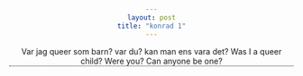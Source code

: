 ```yaml
---
layout: post
title: "konrad 1"
---
```


<html>
<style>
.tooltip {
  position: relative;
  display: inline-block;
  border-bottom: 1px dotted black;
}

.tooltip .tooltiptext {
  visibility: hidden;
  width: 120px;
  background-color: black;
  color: #fff;
  text-align: center;
  border-radius: 6px;
  padding: 5px 0;
  
  /* Position the tooltip */
  position: absolute;
  z-index: 1;
  top: -5px;
  left: 105%;
}

.tooltip:hover .tooltiptext {
  visibility: visible;
}
</style>
<body style="text-align:center;">

<div class="tooltip">Var jag queer som barn? var du? kan man ens vara det?
  <span class="tooltiptext">Was I a queer child? Were you? Can anyone be one?</span>
</div>

</body>
</html>
